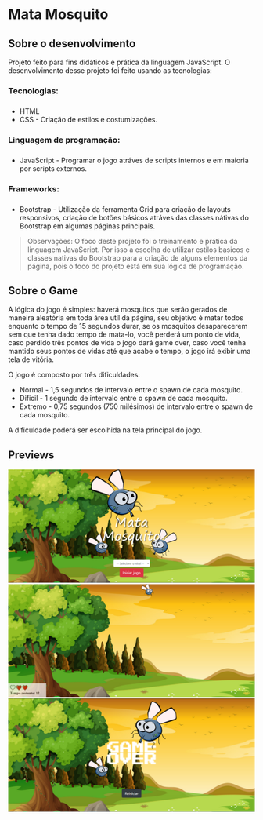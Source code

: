 # Mata Mosquito 

## Sobre o desenvolvimento
Projeto feito para fins didáticos e prática da linguagem JavaScript. O desenvolvimento desse projeto foi feito usando as tecnologias:

### Tecnologias: <h3> 
* HTML
* CSS - Criação de estilos e costumizações.

### Linguagem de programação: <h3>
* JavaScript - Programar o jogo atráves de scripts internos e em maioria por scripts externos.

### Frameworks: <h3>
* Bootstrap - Utilização da ferramenta Grid para criação de layouts responsivos, criação de botões básicos atráves das classes nátivas do Bootstrap em algumas páginas principais. 

>Observações: O foco deste projeto foi o treinamento e prática da linguagem JavaScript. Por isso a escolha de utilizar estilos basicos e classes nativas do Bootstrap para a criação de alguns elementos da página, pois o foco do projeto está em sua lógica de programação.

## Sobre o Game

A lógica do jogo é simples: haverá mosquitos que serão gerados de maneira aleatória em toda área utíl dá página, seu objetivo é matar todos enquanto o tempo de 15 segundos durar, se os mosquitos desaparecerem sem que tenha dado tempo de mata-lo, você perderá um ponto de vida, caso perdido três pontos de vida o jogo dará game over, caso você tenha mantido seus pontos de vidas até que acabe o tempo, o jogo irá exibir uma tela de vitória.

O jogo é composto por três dificuldades:

* Normal - 1,5 segundos de intervalo entre o spawn de cada mosquito.
* Dificil - 1 segundo de intervalo entre o spawn de cada mosquito.
* Extremo - 0,75 segundos (750 milésimos) de intervalo entre o spawn de cada mosquito.

A dificuldade poderá ser escolhida na tela principal do jogo.

## Previews

<div align="center">
    <img src="imagens/preview1.png" width="700">
    <img src="imagens/preview2.png" width="700">
    <img src="imagens/preview3.png" width="700">
</div>